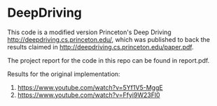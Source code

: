 # DeepDriving
This code is a modified version Princeton's Deep Driving http://deepdriving.cs.princeton.edu/, which was published to back the 
results claimed in http://deepdriving.cs.princeton.edu/paper.pdf.

The project report for the code in this repo can be found in report.pdf.

Results for the original implementation:
1. https://www.youtube.com/watch?v=5Yf1V5-MggE
2. https://www.youtube.com/watch?v=Ffyi9W23Fl0
